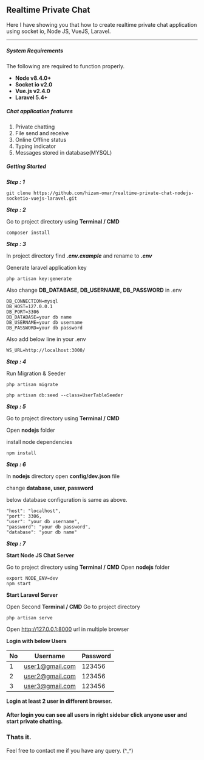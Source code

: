 ## Realtime Private Chat

Here I have showing you that how to create realtime private chat application using socket io, Node JS, VueJS, Laravel.

---

##### System Requirements

The following are required to function properly.

- **Node v8.4.0+**
- **Socket io v2.0**
- **Vue.js v2.4.0**
- **Laravel 5.4+**

##### Chat application features

1. Private chatting
2. File send and receive
3. Online Offline status
4. Typing indicator
5. Messages stored in database(MYSQL)

##### Getting Started

**_Step : 1_**

```
git clone https://github.com/hizam-omar/realtime-private-chat-nodejs-socketio-vuejs-laravel.git
```

**_Step : 2_**

Go to project directory using **Terminal / CMD**

```
composer install
```

**_Step : 3_**

In project directory find **_.env.example_** and rename to **_.env_**

Generate laravel application key

```
php artisan key:generate
```

Also change **DB_DATABASE, DB_USERNAME, DB_PASSWORD** in .env

```
DB_CONNECTION=mysql
DB_HOST=127.0.0.1
DB_PORT=3306
DB_DATABASE=your db name
DB_USERNAME=your db username
DB_PASSWORD=your db password
```

Also add below line in your .env

```
WS_URL=http://localhost:3000/
```

**_Step : 4_**

Run Migration & Seeder

```
php artisan migrate

php artisan db:seed --class=UserTableSeeder
```

**_Step : 5_**

Go to project directory using **Terminal / CMD**

Open **nodejs** folder

install node dependencies

```
npm install
```

**_Step : 6_**

In **nodejs** directory open **config/dev.json** file

change **database, user, password**

below database configuration is same as above.

```
"host": "localhost",
"port": 3306,
"user": "your db username",
"password": "your db password",
"database": "your db name"
```

**_Step : 7_**

**Start Node JS Chat Server**

Go to project directory using **Terminal / CMD** Open **nodejs** folder

```
export NODE_ENV=dev
npm start
```

**Start Laravel Server**

Open Second **Terminal / CMD** Go to project directory

```
php artisan serve
```

Open http://127.0.0.1:8000 url in multiple browser


**Login with below Users**

| No  | Username | Password |
| ------------- | ------------- | ------------- |
| 1  | user1@gmail.com  | 123456 |
| 2  | user2@gmail.com  | 123456 |
| 3  | user3@gmail.com  | 123456 |

**Login at least 2 user in different browser.**

#### After login you can see all users in right sidebar click anyone user and start private chatting.

### Thats it.

Feel free to contact me if you have any query. (^_^)
